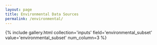 ```yaml
---
layout: page
title: Environmental Data Sources
permalink: /environmental/
---
```


{% include gallery.html collection='inputs' field='environmental_subset' value='environmental_subset' num_column=3 %}